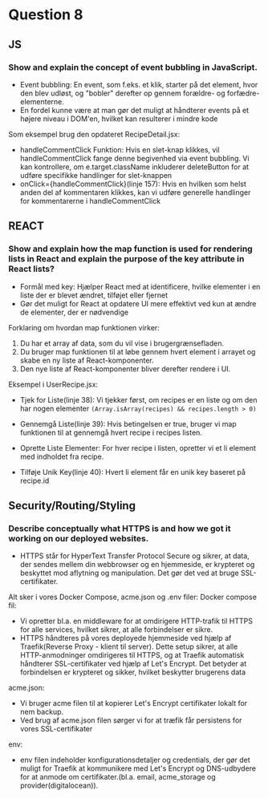 # Question 8

## JS

### Show and explain the concept of event bubbling in JavaScript.
* Event bubbling: En event, som f.eks. et klik, starter på det element, hvor den blev udløst, og "bobler" derefter op gennem forældre- og forfædre-elementerne.
* En fordel kunne være at man gør det muligt at håndterer events på et højere niveau i DOM'en, hvilket kan resulterer i mindre kode

Som eksempel brug den opdateret RecipeDetail.jsx:
* handleCommentClick Funktion: Hvis en slet-knap klikkes, vil handleCommentClick fange denne begivenhed via event bubbling. Vi kan kontrollere, om e.target.className inkluderer deleteButton for at udføre specifikke handlinger for slet-knappen
* onClick={handleCommentClick}(linje 157): Hvis en hvilken som helst anden del af kommentaren klikkes, kan vi udføre generelle handlinger for kommentarerne i handleCommentClick 


## REACT

### Show and explain how the map function is used for rendering lists in React and explain the purpose of the key attribute in React lists?
* Formål med key: Hjælper React med at identificere, hvilke elementer i en liste der er blevet ændret, tilføjet eller fjernet
* Gør det muligt for React at opdatere UI mere effektivt ved kun at ændre de elementer, der er nødvendige

Forklaring om hvordan map funktionen virker:
1. Du har et array af data, som du vil vise i brugergrænsefladen.
2. Du bruger map funktionen til at løbe gennem hvert element i arrayet og skabe en ny liste af React-komponenter.
3. Den nye liste af React-komponenter bliver derefter rendere i UI.

Eksempel i UserRecipe.jsx:
* Tjek for Liste(linje 38): Vi tjekker først, om recipes er en liste og om den har nogen elementer `(Array.isArray(recipes) && recipes.length > 0)`
  
* Gennemgå Liste(linje 39): Hvis betingelsen er true, bruger vi map funktionen til at gennemgå hvert recipe i recipes listen.
  
* Oprette Liste Elementer: For hver recipe i listen, opretter vi et li element med indholdet fra recipe.
  
* Tilføje Unik Key(linje 40): Hvert li element får en unik key baseret på recipe.id

## Security/Routing/Styling
### Describe conceptually what HTTPS is and how we got it working on our deployed websites.
* HTTPS står for HyperText Transfer Protocol Secure og sikrer, at data, der sendes mellem din webbrowser og en hjemmeside, er krypteret og beskyttet mod aflytning og manipulation. Det gør det ved at bruge SSL-certifikater.

Alt sker i vores Docker Compose, acme.json og .env filer:
Docker compose fil:
* Vi opretter bl.a. en middleware for at omdirigere HTTP-trafik til HTTPS for alle services, hvilket sikrer, at alle forbindelser er sikre.
* HTTPS håndteres på vores deployede hjemmeside ved hjælp af Traefik(Reverse Proxy - klient til server). Dette setup sikrer, at alle HTTP-anmodninger omdirigeres til HTTPS, og at Traefik automatisk håndterer SSL-certifikater ved hjælp af Let's Encrypt. Det betyder at forbindelsen er krypteret og sikker, hvilket beskytter brugerens data

acme.json:
* Vi bruger acme filen til at kopierer Let's Encrypt certifikater lokalt for nem backup.
* Ved brug af acme.json filen sørger vi for at træfik får persistens for vores SSL-certifikater

env:
* env filen indeholder konfigurationsdetaljer og credentials, der gør det muligt for Traefik at kommunikere med Let's Encrypt og DNS-udbydere for at anmode om certifikater.(bl.a. email, acme_storage og provider(digitalocean)).
